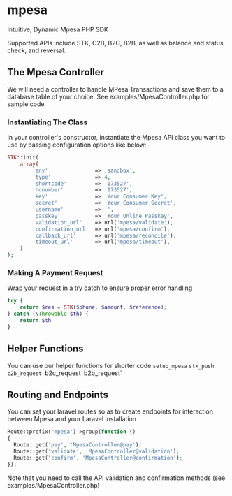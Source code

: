 # mpesa
Intuitive, Dynamic Mpesa PHP SDK

Supported APIs include STK, C2B, B2C, B2B, as well as balance and status check, and reversal.

## The Mpesa Controller

We will need a controller to handle MPesa Transactions and save them to a database table of your choice. See examples/MpesaController.php for sample code

### Instantiating The Class

In your controller's constructor, instantiate the Mpesa API class you want to use by passing configuration options like below: 

````php
STK::init(
    array(
        'env'               => 'sandbox',
        'type'              => 4,
        'shortcode'         => '173527',
        'honumber'          => '173527',
        'key'               => 'Your Consumer Key',
        'secret'            => 'Your Consumer Secret',
        'username'          => '',
        'passkey'           => 'Your Online Passkey',
        'validation_url'    => url('mpesa/validate'),
        'confirmation_url'  => url('mpesa/confirm'),
        'callback_url'      => url('mpesa/reconcile'),
        'timeout_url'       => url('mpesa/timeout'),
    )
);
````

### Making A Payment Request
Wrap your request in a try catch to ensure proper error handling

```php
try {
    return $res = STK($phone, $amount, $reference);
} catch (\Throwable $th) {
    return $th
}
```
## Helper Functions

You can use our helper functions for shorter code
`setup_mpesa`
`stk_push`
`c2b_request
`b2c_request`
`b2b_request`

## Routing and Endpoints

You can set your laravel routes so as to create endpoints for interaction between Mpesa and your Laravel Installation

```php
Route::prefix('mpesa')->group(function ()
{
  Route::get('pay', 'MpesaController@pay');
  Route::get('validate', 'MpesaController@validation');
  Route::get('confirm', 'MpesaController@confirmation');
});
```

Note that you need to call the API validation and confirmation methods (see examples/MpesaController.php)